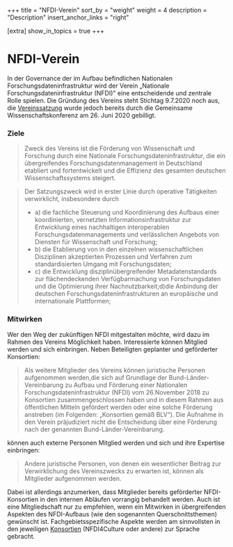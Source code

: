 +++
title = "NFDI-Verein"
sort_by = "weight"
weight = 4
description = "Description"
insert_anchor_links = "right"

[extra]
show_in_topics = true
+++

# NFDI-Verein

In der Governance der im Aufbau befindlichen Nationalen Forschungsdateninfrastruktur wird der Verein „Nationale Forschungsdateninfrastruktur (NFDI)" eine entscheidende und zentrale Rolle spielen.
Die Gründung des Vereins steht Stichtag 9.7.2020 noch aus, die [Vereinssatzung](https://cdn.website-editor.net/25abfc2078d74313bbe63818c335df0e/files/uploaded/Satzung%2520NFDI%2520eV_final.pdf) wurde jedoch bereits durch die Gemeinsame Wissenschaftskonferenz am 26. Juni 2020 gebilligt.

### Ziele
> Zweck des Vereins ist die Förderung von Wissenschaft und Forschung durch eine Nationale Forschungsdateninfrastruktur, die ein übergreifendes Forschungsdatenmanagement in Deutschland etabliert und fortentwickelt und die Effizienz des gesamten deutschen Wissenschaftssystems steigert.

> Der Satzungszweck wird in erster Linie durch operative Tätigkeiten verwirklicht, insbesondere durch
> * a) die fachliche Steuerung und Koordinierung des Aufbaus einer koordinierten, vernetzten Informationsinfrastruktur zur Entwicklung eines nachhaltigen interoperablen Forschungsdatenmanagements und verlässlichen Angebots von Diensten für Wissenschaft und Forschung;
> * b) die Etablierung von in den einzelnen wissenschaftlichen Disziplinen akzeptierten Prozessen und Verfahren zum standardisierten Umgang mit Forschungsdaten;
> * c) die Entwicklung disziplinübergreifender Metadatenstandards zur flächendeckenden Verfügbarmachung von Forschungsdaten und die Optimierung ihrer Nachnutzbarkeit;d)die Anbindung der deutschen Forschungsdateninfrastrukturen an europäische und internationale Plattformen;

### Mitwirken
Wer den Weg der zukünftigen NFDI mitgestalten möchte, wird dazu im Rahmen des Vereins Möglichkeit haben. Interessierte können Mitglied werden und sich einbringen. Neben Beteiligten geplanter und geförderter Konsortien:

> Als weitere Mitglieder des Vereins können juristische Personen aufgenommen werden,die sich auf Grundlage der Bund-Länder-Vereinbarung zu Aufbau und Förderung einer Nationalen Forschungsdateninfrastruktur (NFDI) vom 26.November 2018 zu Konsortien zusammengeschlossen haben und in diesem Rahmen aus öffentlichen Mitteln gefördert werden oder eine solche Förderung anstreben (im Folgenden: „Konsortien gemäß BLV“). Die Aufnahme in den Verein präjudiziert nicht die Entscheidung über eine Förderung nach der genannten Bund-Länder-Vereinbarung.

können auch externe Personen Mitglied werden und sich und ihre Expertise einbringen:

> Andere juristische Personen, von denen ein wesentlicher Beitrag zur Verwirklichung des Vereinszwecks zu erwarten ist, können als Mitglieder aufgenommen werden.

Dabei ist allerdings anzumerken, dass Mitglieder bereits geförderter NFDI-Konsortien in den internen Abläufen vorrangig behandelt werden. Auch ist eine Mitgliedschaft nur zu empfehlen, wenn ein Mitwirken in übergreifenden Aspekten des NFDI-Aufbaus (wie den sogenannten Querschnittsthemen) gewünscht ist. Fachgebietsspezifische Aspekte werden am sinnvollsten in den jeweiligen [Konsortien](@/nfdi/konsortien.md) (NFDI4Culture oder andere) zur Sprache gebracht.
